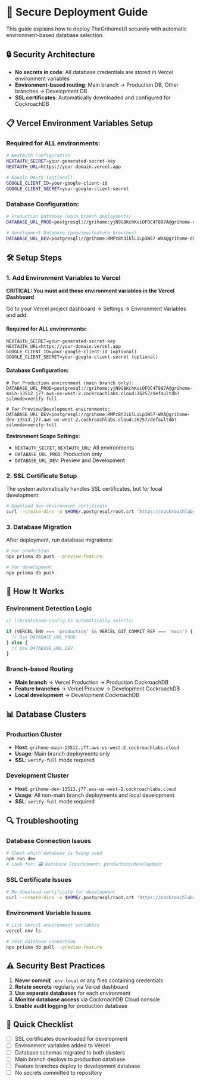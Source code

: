 # 🚀 Secure Deployment Guide

This guide explains how to deploy TheGrihomeUI securely with automatic environment-based database selection.

## 🔒 Security Architecture

- **No secrets in code**: All database credentials are stored in Vercel environment variables
- **Environment-based routing**: Main branch → Production DB, Other branches → Development DB
- **SSL certificates**: Automatically downloaded and configured for CockroachDB

## 📋 Vercel Environment Variables Setup

### Required for ALL environments:

```bash
# NextAuth Configuration
NEXTAUTH_SECRET=your-generated-secret-key
NEXTAUTH_URL=https://your-domain.vercel.app

# Google OAuth (optional)
GOOGLE_CLIENT_ID=your-google-client-id
GOOGLE_CLIENT_SECRET=your-google-client-secret
```

### Database Configuration:

```bash
# Production Database (main branch deployments)
DATABASE_URL_PROD=postgresql://grihome:yjN9G8KchKviOFDC4T897A@grihome-main-13512.j77.aws-us-west-2.cockroachlabs.cloud:26257/defaultdb?sslmode=verify-full

# Development Database (preview/feature branches)
DATABASE_URL_DEV=postgresql://grihome:RMPz8t3iklLiLp3W57-WXA@grihome-dev-13513.j77.aws-us-west-2.cockroachlabs.cloud:26257/defaultdb?sslmode=verify-full
```

## 🛠 Setup Steps

### 1. Add Environment Variables to Vercel

**CRITICAL: You must add these environment variables in the Vercel Dashboard**

Go to your Vercel project dashboard → Settings → Environment Variables and add:

#### Required for ALL environments:

```
NEXTAUTH_SECRET=your-generated-secret-key
NEXTAUTH_URL=https://your-domain.vercel.app
GOOGLE_CLIENT_ID=your-google-client-id (optional)
GOOGLE_CLIENT_SECRET=your-google-client-secret (optional)
```

#### Database Configuration:

```
# For Production environment (main branch only):
DATABASE_URL_PROD=postgresql://grihome:yjN9G8KchKviOFDC4T897A@grihome-main-13512.j77.aws-us-west-2.cockroachlabs.cloud:26257/defaultdb?sslmode=verify-full

# For Preview/Development environments:
DATABASE_URL_DEV=postgresql://grihome:RMPz8t3iklLiLp3W57-WXA@grihome-dev-13513.j77.aws-us-west-2.cockroachlabs.cloud:26257/defaultdb?sslmode=verify-full
```

**Environment Scope Settings:**

- `NEXTAUTH_SECRET`, `NEXTAUTH_URL`: All environments
- `DATABASE_URL_PROD`: Production only
- `DATABASE_URL_DEV`: Preview and Development

### 2. SSL Certificate Setup

The system automatically handles SSL certificates, but for local development:

```bash
# Download dev environment certificate
curl --create-dirs -o $HOME/.postgresql/root.crt 'https://cockroachlabs.cloud/clusters/67af60ef-fa9e-4e81-8e1c-544336573e5e/cert'
```

### 3. Database Migration

After deployment, run database migrations:

```bash
# For production
npx prisma db push --preview-feature

# For development
npx prisma db push
```

## 🔄 How It Works

### Environment Detection Logic

```typescript
// lib/database-config.ts automatically selects:

if (VERCEL_ENV === 'production' && VERCEL_GIT_COMMIT_REF === 'main') {
  // Use DATABASE_URL_PROD
} else {
  // Use DATABASE_URL_DEV
}
```

### Branch-based Routing

- **Main branch** → Vercel Production → Production CockroachDB
- **Feature branches** → Vercel Preview → Development CockroachDB
- **Local development** → Development CockroachDB

## 📊 Database Clusters

### Production Cluster

- **Host**: `grihome-main-13512.j77.aws-us-west-2.cockroachlabs.cloud`
- **Usage**: Main branch deployments only
- **SSL**: `verify-full` mode required

### Development Cluster

- **Host**: `grihome-dev-13513.j77.aws-us-west-2.cockroachlabs.cloud`
- **Usage**: All non-main branch deployments and local development
- **SSL**: `verify-full` mode required

## 🔍 Troubleshooting

### Database Connection Issues

```bash
# Check which database is being used
npm run dev
# Look for: 🗃️ Database Environment: production/development
```

### SSL Certificate Issues

```bash
# Re-download certificate for development
curl --create-dirs -o $HOME/.postgresql/root.crt 'https://cockroachlabs.cloud/clusters/67af60ef-fa9e-4e81-8e1c-544336573e5e/cert'
```

### Environment Variable Issues

```bash
# List Vercel environment variables
vercel env ls

# Test database connection
npx prisma db pull --preview-feature
```

## ⚠️ Security Best Practices

1. **Never commit** `.env.local` or any files containing credentials
2. **Rotate secrets** regularly via Vercel dashboard
3. **Use separate databases** for each environment
4. **Monitor database access** via CockroachDB Cloud console
5. **Enable audit logging** for production database

## 🎯 Quick Checklist

- [ ] SSL certificates downloaded for development
- [ ] Environment variables added to Vercel
- [ ] Database schemas migrated to both clusters
- [ ] Main branch deploys to production database
- [ ] Feature branches deploy to development database
- [ ] No secrets committed to repository
